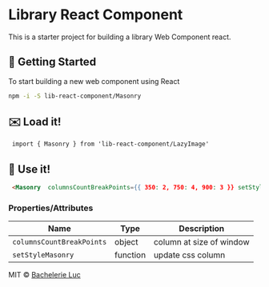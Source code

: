 
# Library React Component

This is a starter project for building a library Web Component react.

## :traffic_light: Getting Started

To start building a new web component using React

```bash
npm -i -S lib-react-component/Masonry
```

## :envelope: Load it!

```html
 import { Masonry } from 'lib-react-component/LazyImage'
```

## :muscle: Use it!

```html
 <Masonry  columnsCountBreakPoints={{ 350: 2, 750: 4, 900: 3 }} setStyleMasonry={setStyleMasonry}/>
```

### Properties/Attributes

| Name | Type | Description
| ------------------------------------- | -------------------------------------------------- | ---
| `columnsCountBreakPoints`  |        object              |  column at size of window
| `setStyleMasonry`          |       function               |  update css column


MIT © [Bachelerie Luc]()

